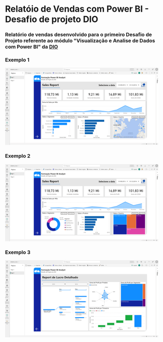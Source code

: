 # Relatóio de Vendas com Power BI - Desafio de projeto DIO

### Relatório de vendas desenvolvido para o primeiro Desafio de Projeto referente ao módulo "Visualização e Analise de Dados com Power BI" da [DIO](https://www.dio.me/)

### Exemplo 1
![Exemplo 1](preview/exemplo_1.png)

### Exemplo 2
![Exemplo 2](preview/exemplo_2.png)

### Exemplo 3
![Exemplo 3](preview/exemplo_3.png)
